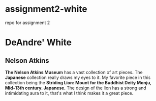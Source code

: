# assignment2-white
repo for assignment 2 
<!DOCTYPE html>
<html>
<head><title>assignment2-white</title></head>
<h1>DeAndre' White</h1>
<h2>Nelson Atkins</h2>
	<p><b>The Nelson Atkins Museum</b> has a vast collection of art pieces. The <b>Japanese</b> collection really draws my eyes to it. 
My favorite piece in this collection being the <b>Striding Lion: Mount for the Buddhist Deity Monju, Mid-13th century. Japanese.</b>
The design of the lion has a strong and intimidating aura to it, that's what I think makes it a great piece. 
	</p>
</html>
